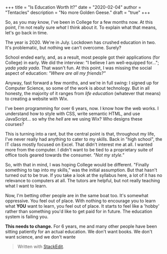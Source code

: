 +++
title = "Is Education Worth It?"
date = "2020-02-04"
author = "Tentacles"
description = "No more Golden Geese."
draft = "true"
+++

So, as you may know, I've been in College for a few months now. At this point, I'm not really sure *what* I think about it. To explain what that means, let's go back in time.

The year is 2020. We're in July. Lockdown has crushed education in two. It's problematic, but nothing we can't overcome. Surely?

School ended early, and, as a result, most people got their applications (for College) in early. We did the interview: "I believe I am well-equipped for..."; *yada yada yada.* That wasn't fun. At this point, I was missing the social aspect of education: *"Where are all my friends?"*

Anyway, fast forward a few months, and we're in full swing: I signed up for Computer Science, so some of the work is about technology. But in all honesty, the majority of it ranges from *life education* (whatever that means) to creating a website with Wix.

I've been programming for over 6 years, now. I know how the web works. I understand how to style with CSS, write semantic HTML, and use JavaScript... so why the *hell* are we using Wix? Who designs these courses?

This is turning into a rant, but the central point is that, throughout my life, I've never really had anything to cater to my skills. Back in "high school", the IT class mostly focused on Excel. That didn't interest me at all. I wanted more from the computer. I didn't want to be tied to a proprietary suite of office tools geared towards the consumer. *"Not my style."*

So, with that in mind, I was hoping College would be different. "Finally something to tap into my skills," was the initial assumption. But that hasn't turned out to be true. If you take a look at the syllabus here, a lot of it has no relevance to computers at all. The tutors are helpful, but not really teaching what I want to learn.

Now, I'm betting other people are in the same boat too. It's somewhat oppressive. You feel out of place. With nothing to encourage you to learn what **YOU** want to learn, you feel out of place. It starts to feel like a 'hobby' rather than something you'd like to get paid for in future. The education system is failing you.

**This needs to change.** For 6 years, me and many other people have been sitting patiently for an actual education. We don't want books. We don't want science, and we don't wante



> Written with [StackEdit](https://stackedit.io/).
<!--stackedit_data:
eyJoaXN0b3J5IjpbNjY4ODU0NDg1XX0=
-->